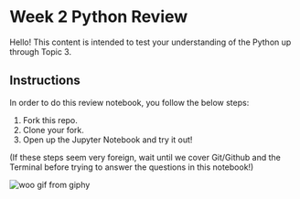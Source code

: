 # Week 2 Python Review

Hello! This content is intended to test your understanding of the Python up through Topic 3.

## Instructions

In order to do this review notebook, you follow the below steps:

1. Fork this repo.
2. Clone your fork.
3. Open up the Jupyter Notebook and try it out! 

(If these steps seem very foreign, wait until we cover Git/Github and the Terminal before trying to answer the questions in this notebook!)

![woo gif from giphy](https://media.giphy.com/media/yUI3a7RwLhOFy/giphy.gif)